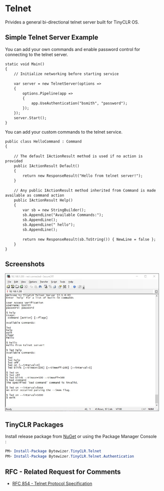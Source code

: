 # Telnet

Privides a general bi-directional telnet server built for TinyCLR OS.

## Simple Telnet Server Example
You can add your own commands and enable password control for connecting to the telnet server.

```CSharp
static void Main()
{
    // Initialize networking before starting service

    var server = new TelnetServer(options =>
    {
        options.Pipeline(app =>
        {
            app.UseAuthentication("bsmith", "password");
        });
    });
    server.Start();
}
```

You can add your custom commands to the telnet service.
```CSharp
public class HelloCommand : Command
{

    // The default IActionResult method is used if no action is provided
    public IActionResult Default()
    {            
        return new ResponseResult("Hello from telnet server!");
    }

    // Any public IActionResult method inherited from Command is made available as command action
    public IActionResult Help()
    {
        var sb = new StringBuilder();
        sb.AppendLine("Available Commands:");
        sb.AppendLine();
        sb.AppendLine(" hello");
        sb.AppendLine();

        return new ResponseResult(sb.ToString()) { NewLine = false };
    }
}
```
## Screenshots
![Telnet Server](../../images/telnet-server.jpg)

## TinyCLR Packages
Install release package from [NuGet](https://www.nuget.org/packages?q=bytewizer.tinyclr) or using the Package Manager Console :
```powershell
PM> Install-Package Bytewizer.TinyCLR.Telnet
PM> Install-Package Bytewizer.TinyCLR.Telnet.Authentication
```

## RFC - Related Request for Comments 
- [RFC 854 - Telnet Protocol Specification](https://tools.ietf.org/html/rfc854)